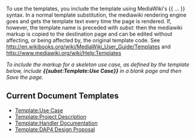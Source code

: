 To use the templates, you include the template using MediaWiki's {{ ...
}} syntax. In a normal template substitution, the mediawiki rendering
engine goes and gets the template text every time the page is rendered.
If, however, the template name is preceded with *subst:* then the
mediawiki markup is copied to the destination page and can be edited
without affecting, or being affected by, the original template code. See
<http://en.wikibooks.org/wiki/MediaWiki_User_Guide/Templates> and
<http://www.mediawiki.org/wiki/Help:Templates>

*To include the markup for a skeleton use case, as defined by the
template below, include **{{subst:Template:Use Case}}** in a blank page
and then Save the page.*

## Current Document Templates

- [Template:Use Case](Template:Use_Case "wikilink")
- [Template:Project
  Description](Template:Project_Description "wikilink")
- [Template:Handler
  Documentation](Template:Handler_Documentation "wikilink")
- [Template:DAP4 Design
  Proposal](Template:DAP4_Design_Proposal "wikilink")